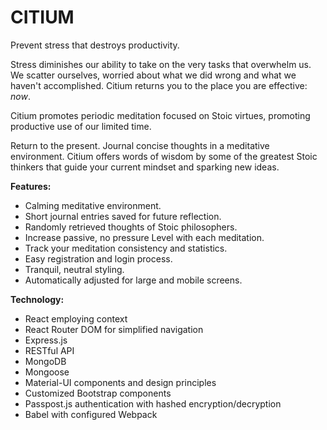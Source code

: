 # CITIUM

Prevent stress that destroys productivity.

Stress diminishes our ability to take on the very tasks that overwhelm us. We scatter ourselves, worried about what we did wrong and what we haven't accomplished. Citium returns you to the place you are effective: *now*.

Citium promotes periodic meditation focused on Stoic virtues, promoting productive use of our limited time.

Return to the present. Journal concise thoughts in a meditative environment. Citium offers words of wisdom by some of the greatest Stoic thinkers that guide your current mindset and sparking new ideas.

**Features:**

- Calming meditative environment.
- Short journal entries saved for future reflection.
- Randomly retrieved thoughts of Stoic philosophers.
- Increase passive, no pressure Level with each meditation.
- Track your meditation consistency and statistics.
- Easy registration and login process.
- Tranquil, neutral styling.
- Automatically adjusted for large and mobile screens.

**Technology:**

- React employing context
- React Router DOM for simplified navigation
- Express.js
- RESTful API
- MongoDB
- Mongoose
- Material-UI components and design principles
- Customized Bootstrap components
- Passpost.js authentication with hashed encryption/decryption
- Babel with configured Webpack
